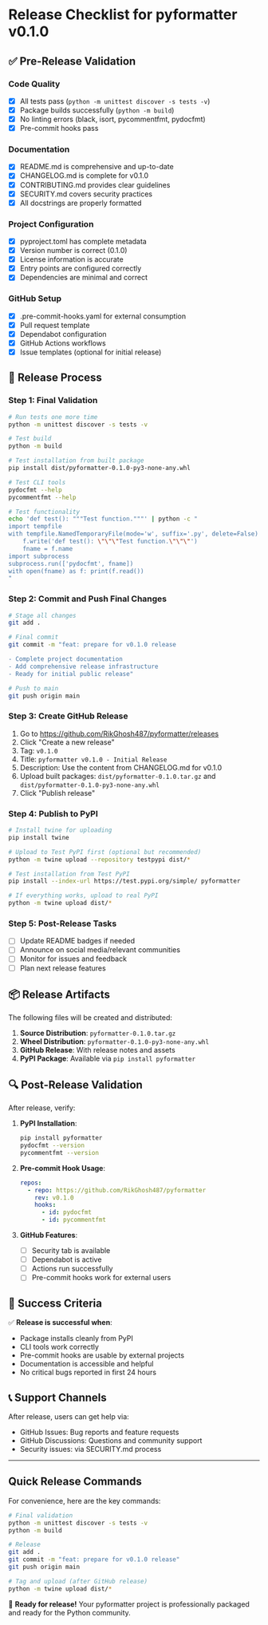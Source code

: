 # Release Checklist for pyformatter v0.1.0

## ✅ Pre-Release Validation

### Code Quality
- [x] All tests pass (`python -m unittest discover -s tests -v`)
- [x] Package builds successfully (`python -m build`)
- [x] No linting errors (black, isort, pycommentfmt, pydocfmt)
- [x] Pre-commit hooks pass

### Documentation
- [x] README.md is comprehensive and up-to-date
- [x] CHANGELOG.md is complete for v0.1.0
- [x] CONTRIBUTING.md provides clear guidelines
- [x] SECURITY.md covers security practices
- [x] All docstrings are properly formatted

### Project Configuration
- [x] pyproject.toml has complete metadata
- [x] Version number is correct (0.1.0)
- [x] License information is accurate
- [x] Entry points are configured correctly
- [x] Dependencies are minimal and correct

### GitHub Setup
- [x] .pre-commit-hooks.yaml for external consumption
- [x] Pull request template
- [x] Dependabot configuration
- [x] GitHub Actions workflows
- [x] Issue templates (optional for initial release)

## 🚀 Release Process

### Step 1: Final Validation
```bash
# Run tests one more time
python -m unittest discover -s tests -v

# Test build
python -m build

# Test installation from built package
pip install dist/pyformatter-0.1.0-py3-none-any.whl

# Test CLI tools
pydocfmt --help
pycommentfmt --help

# Test functionality
echo 'def test(): """Test function."""' | python -c "
import tempfile
with tempfile.NamedTemporaryFile(mode='w', suffix='.py', delete=False) as f:
    f.write('def test(): \"\"\"Test function.\"\"\"')
    fname = f.name
import subprocess
subprocess.run(['pydocfmt', fname])
with open(fname) as f: print(f.read())
"
```

### Step 2: Commit and Push Final Changes
```bash
# Stage all changes
git add .

# Final commit
git commit -m "feat: prepare for v0.1.0 release

- Complete project documentation
- Add comprehensive release infrastructure
- Ready for initial public release"

# Push to main
git push origin main
```

### Step 3: Create GitHub Release
1. Go to https://github.com/RikGhosh487/pyformatter/releases
2. Click "Create a new release"
3. Tag: `v0.1.0`
4. Title: `pyformatter v0.1.0 - Initial Release`
5. Description: Use the content from CHANGELOG.md for v0.1.0
6. Upload built packages: `dist/pyformatter-0.1.0.tar.gz` and `dist/pyformatter-0.1.0-py3-none-any.whl`
7. Click "Publish release"

### Step 4: Publish to PyPI
```bash
# Install twine for uploading
pip install twine

# Upload to Test PyPI first (optional but recommended)
python -m twine upload --repository testpypi dist/*

# Test installation from Test PyPI
pip install --index-url https://test.pypi.org/simple/ pyformatter

# If everything works, upload to real PyPI
python -m twine upload dist/*
```

### Step 5: Post-Release Tasks
- [ ] Update README badges if needed
- [ ] Announce on social media/relevant communities
- [ ] Monitor for issues and feedback
- [ ] Plan next release features

## 📦 Release Artifacts

The following files will be created and distributed:

1. **Source Distribution**: `pyformatter-0.1.0.tar.gz`
2. **Wheel Distribution**: `pyformatter-0.1.0-py3-none-any.whl`
3. **GitHub Release**: With release notes and assets
4. **PyPI Package**: Available via `pip install pyformatter`

## 🔍 Post-Release Validation

After release, verify:

1. **PyPI Installation**:
   ```bash
   pip install pyformatter
   pydocfmt --version
   pycommentfmt --version
   ```

2. **Pre-commit Hook Usage**:
   ```yaml
   repos:
     - repo: https://github.com/RikGhosh487/pyformatter
       rev: v0.1.0
       hooks:
         - id: pydocfmt
         - id: pycommentfmt
   ```

3. **GitHub Features**:
   - [ ] Security tab is available
   - [ ] Dependabot is active
   - [ ] Actions run successfully
   - [ ] Pre-commit hooks work for external users

## 🎯 Success Criteria

✅ **Release is successful when**:
- Package installs cleanly from PyPI
- CLI tools work correctly
- Pre-commit hooks are usable by external projects
- Documentation is accessible and helpful
- No critical bugs reported in first 24 hours

## 📞 Support Channels

After release, users can get help via:
- GitHub Issues: Bug reports and feature requests
- GitHub Discussions: Questions and community support
- Security issues: via SECURITY.md process

---

## Quick Release Commands

For convenience, here are the key commands:

```bash
# Final validation
python -m unittest discover -s tests -v
python -m build

# Release
git add .
git commit -m "feat: prepare for v0.1.0 release"
git push origin main

# Tag and upload (after GitHub release)
python -m twine upload dist/*
```

🎉 **Ready for release!** Your pyformatter project is professionally packaged and ready for the Python community.

